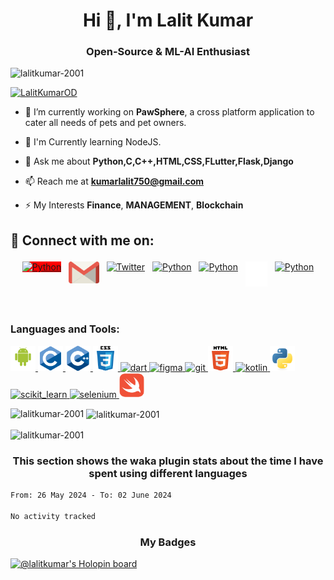 <h1 align="center">Hi 👋, I'm Lalit Kumar</h1>
<h3 align="center">Open-Source & ML-AI Enthusiast</h3>

<p align="left"> <img src="https://komarev.com/ghpvc/?username=lalitkumar-2001&label=Profile%20views&color=0e75b6&style=flat" alt="lalitkumar-2001" /> </p>

<p align="left"> <a href="https://twitter.com/LalitKumarOD" target="blank"><img src="https://img.shields.io/twitter/follow/LalitKumarOD?logo=twitter&style=for-the-badge" alt="LalitKumarOD" /></a> </p>

- 🔭 I’m currently working on **PawSphere**, a cross platform application to cater all needs of pets and pet owners.
- 👾 I'm Currently learning NodeJS.

- 💬 Ask me about **Python,C,C++,HTML,CSS,FLutter,Flask,Django**

- 📫 Reach me at **kumarlalit750@gmail.com**

- ⚡ My Interests **Finance**, **MANAGEMENT**, **Blockchain**

## :email: Connect with me on:

<!--
      "These are previous social handle links which were styled differently"
[<img align="left" alt="LalitKumar-2001" width="40px" src="https://raw.githubusercontent.com/iconic/open-iconic/master/svg/globe.svg" />][website]
[<img align="left" alt="LalitKumar | LinkedIn" width="40px" src="https://cdn.jsdelivr.net/npm/simple-icons@v3/icons/linkedin.svg" />][linkedin]
[<img align="left" alt="LalitKumar | Mail" width="40px" src="https://cdn.jsdelivr.net/npm/simple-icons@v3/icons/gmail.svg" />][mail]
[<img align="left" alt="LalitKumar | Twitter" width="40px" src="https://cdn.jsdelivr.net/npm/simple-icons@v3/icons/twitter.svg" />][twitter]
[<img align="left" alt="LalitKumar | Instagram" width="40px" src="https://cdn.jsdelivr.net/npm/simple-icons@v3/icons/instagram.svg" />][instagram]
[<img align="left" alt="LalitKumar | Kaggle" width="40px" src="https://cdn.jsdelivr.net/npm/simple-icons@v3/icons/kaggle.svg" />][kaggle]
[<img align="left" alt="LalitKumar | HackerEarth" width="40px" src="https://cdn.jsdelivr.net/npm/simple-icons@v3/icons/hackerearth.svg" />][hackerearth]

-->

<p align="center">
 <!--<a href="https://LK.github.io/" target="_blank" rel="noopener noreferrer"> <img src="https://raw.githubusercontent.com/iconic/open-iconic/master/svg/globe.svg" alt="Python" height="40" style="vertical-align:top; margin:4px"> </a>
  -->
 <a href="https://linkedin.com/in/lalit-k-2001" target="_blank" rel="noopener noreferrer"> <img src="https://raw.githubusercontent.com/rahuldkjain/github-profile-readme-generator/master/src/images/icons/Social/linked-in-alt.svg" alt="Python" height="40" style="vertical-align:top; margin:4px; background-color:red"></a>
 <a href="mailto:kumarlalit750@gmail.com"> <img src="https://github.com/LalitKumar-2001/LalitKumar-2001/blob/main/cdnlogo.com_gmail-icon.svg" alt="Python" height="35" style="vertical-align:top; margin:4px"></a> 
  <a href="https://twitter.com/klalit2000" target="_blank" rel="noopener noreferrer"> <img src="https://raw.githubusercontent.com/rahuldkjain/github-profile-readme-generator/master/src/images/icons/Social/twitter.svg" alt="Twitter" height="40" style="vertical-align:top; margin:4px"></a>
  <a href="https://instagram.com/radioactive_lalit" target="_blank" rel="noopener noreferrer"> <img src="https://raw.githubusercontent.com/rahuldkjain/github-profile-readme-generator/master/src/images/icons/Social/instagram.svg" alt="Python" height="40" style="vertical-align:top; margin:4px"></a>
  <a href="https://kaggle.com/lalitkumar2001" target="_blank" rel="noopener noreferrer"> <img src="https://raw.githubusercontent.com/rahuldkjain/github-profile-readme-generator/master/src/images/icons/Social/kaggle.svg" alt="Python" height="40" style="vertical-align:top; margin:4px"></a>
  <a href="https://www.hackerearth.com/@lalitkumar.vssut" target="_blank" rel="noopener noreferrer"> <img src="https://github.com/LalitKumar-2001/LalitKumar-2001/blob/main/he-footer-logo.svg" alt="Python" height="40" style="vertical-align:top; margin:4px"></a>
  <a href="https://dev.to/lalitkumar" target="_blank" rel="noopener noreferrer"> <img src="https://img.shields.io/badge/DEV.TO-%230A0A0A.svg?&style=for-the-badge&logo=dev-dot-to&logoColor=white" alt="Python" height="40" style="vertical-align:top; margin:4px"> </a>
</p>

<br />

<!--
<h3 align="left">Connect with me:</h3>
<p align="left">
<a href="https://twitter.com/klalit2000" target="blank"><img align="center" src="https://raw.githubusercontent.com/rahuldkjain/github-profile-readme-generator/master/src/images/icons/Social/twitter.svg" alt="klalit2000" height="30" width="40" /></a>
 
<a href="https://linkedin.com/in/lalit-k-2001" target="blank"><img align="center" src="https://raw.githubusercontent.com/rahuldkjain/github-profile-readme-generator/master/src/images/icons/Social/linked-in-alt.svg" alt="lalit-k-2001" height="30" width="40" /></a>
 
<a href="https://kaggle.com/lalitkumar2001" target="blank"><img align="center" src="https://raw.githubusercontent.com/rahuldkjain/github-profile-readme-generator/master/src/images/icons/Social/kaggle.svg" alt="lalitkumar2001" height="30" width="40" /></a>
 
<a href="https://instagram.com/radioactive_lalit" target="blank"><img align="center" src="https://raw.githubusercontent.com/rahuldkjain/github-profile-readme-generator/master/src/images/icons/Social/instagram.svg" alt="radioactive_lalit" height="30" width="40" /></a>
 
<a href="https://www.codechef.com/users/k_lalit" target="blank"><img align="center" src="https://cdn.jsdelivr.net/npm/simple-icons@3.1.0/icons/codechef.svg" alt="k_lalit" height="30" width="40" /></a>
 
<a href="https://www.hackerearth.com/@lalitkumar.vssut" target="blank"><img align="center" src="https://raw.githubusercontent.com/rahuldkjain/github-profile-readme-generator/master/src/images/icons/Social/hackerearth.svg" alt="@lalitkumar.vssut" height="30" width="40" /></a>

</p>
-->

<h3 align="left">Languages and Tools:</h3>
<p align="left"> <a href="https://developer.android.com" target="_blank"> <img src="https://raw.githubusercontent.com/devicons/devicon/master/icons/android/android-original-wordmark.svg" alt="android" width="40" height="40"/> </a> <a href="https://www.cprogramming.com/" target="_blank"> <img src="https://raw.githubusercontent.com/devicons/devicon/master/icons/c/c-original.svg" alt="c" width="40" height="40"/> </a> <a href="https://www.w3schools.com/cpp/" target="_blank"> <img src="https://raw.githubusercontent.com/devicons/devicon/master/icons/cplusplus/cplusplus-original.svg" alt="cplusplus" width="40" height="40"/> </a> <a href="https://www.w3schools.com/css/" target="_blank"> <img src="https://raw.githubusercontent.com/devicons/devicon/master/icons/css3/css3-original-wordmark.svg" alt="css3" width="40" height="40"/> </a> <a href="https://dart.dev" target="_blank"> <img src="https://www.vectorlogo.zone/logos/dartlang/dartlang-icon.svg" alt="dart" width="40" height="40"/> </a> <a href="https://www.figma.com/" target="_blank"> <img src="https://www.vectorlogo.zone/logos/figma/figma-icon.svg" alt="figma" width="40" height="40"/> </a> <a href="https://git-scm.com/" target="_blank"> <img src="https://www.vectorlogo.zone/logos/git-scm/git-scm-icon.svg" alt="git" width="40" height="40"/> </a> <a href="https://www.w3.org/html/" target="_blank"> <img src="https://raw.githubusercontent.com/devicons/devicon/master/icons/html5/html5-original-wordmark.svg" alt="html5" width="40" height="40"/> </a> <a href="https://kotlinlang.org" target="_blank"> <img src="https://www.vectorlogo.zone/logos/kotlinlang/kotlinlang-icon.svg" alt="kotlin" width="40" height="40"/> </a> <a href="https://www.python.org" target="_blank"> <img src="https://raw.githubusercontent.com/devicons/devicon/master/icons/python/python-original.svg" alt="python" width="40" height="40"/> </a> <a href="https://scikit-learn.org/" target="_blank"> <img src="https://upload.wikimedia.org/wikipedia/commons/0/05/Scikit_learn_logo_small.svg" alt="scikit_learn" width="40" height="40"/> </a> <a href="https://www.selenium.dev" target="_blank"> <img src="https://raw.githubusercontent.com/detain/svg-logos/780f25886640cef088af994181646db2f6b1a3f8/svg/selenium-logo.svg" alt="selenium" width="40" height="40"/> </a> <a href="https://developer.apple.com/swift/" target="_blank"> <img src="https://raw.githubusercontent.com/devicons/devicon/master/icons/swift/swift-original.svg" alt="swift" width="40" height="40"/> </a> </p>

<p><img align="left" src="https://github-readme-stats.vercel.app/api/top-langs?username=lalitkumar-2001&show_icons=true&locale=en&layout=compact" alt="lalitkumar-2001" /></p>

<p>&nbsp;<img align="center" src="https://github-readme-stats.vercel.app/api?username=lalitkumar-2001&show_icons=true&locale=en" alt="lalitkumar-2001" /></p>

<p><img align="center" src="https://github-readme-streak-stats.herokuapp.com/?user=lalitkumar-2001&" alt="lalitkumar-2001" /></p>

<h3 align='center'>This section shows the waka plugin stats about the time I have spent using different languages</h1>
<!--START_SECTION:waka-->

```txt
From: 26 May 2024 - To: 02 June 2024

No activity tracked
```

<!--END_SECTION:waka-->
<h3 align='center'>My Badges</h3>

[![@lalitkumar's Holopin board](https://holopin.me/lalitkumar)](https://holopin.io/@lalitkumar)
